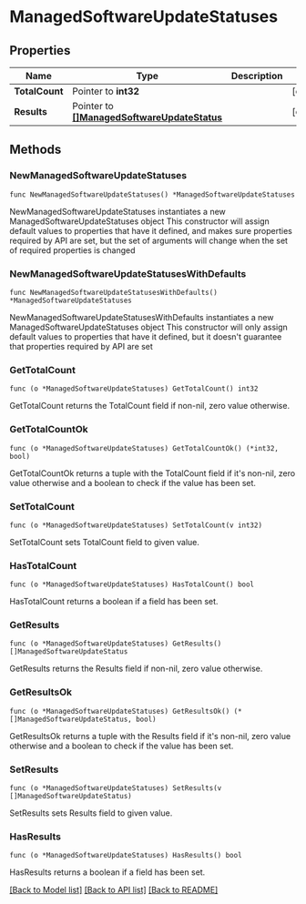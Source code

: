 # ManagedSoftwareUpdateStatuses

## Properties

Name | Type | Description | Notes
------------ | ------------- | ------------- | -------------
**TotalCount** | Pointer to **int32** |  | [optional] 
**Results** | Pointer to [**[]ManagedSoftwareUpdateStatus**](ManagedSoftwareUpdateStatus.md) |  | [optional] 

## Methods

### NewManagedSoftwareUpdateStatuses

`func NewManagedSoftwareUpdateStatuses() *ManagedSoftwareUpdateStatuses`

NewManagedSoftwareUpdateStatuses instantiates a new ManagedSoftwareUpdateStatuses object
This constructor will assign default values to properties that have it defined,
and makes sure properties required by API are set, but the set of arguments
will change when the set of required properties is changed

### NewManagedSoftwareUpdateStatusesWithDefaults

`func NewManagedSoftwareUpdateStatusesWithDefaults() *ManagedSoftwareUpdateStatuses`

NewManagedSoftwareUpdateStatusesWithDefaults instantiates a new ManagedSoftwareUpdateStatuses object
This constructor will only assign default values to properties that have it defined,
but it doesn't guarantee that properties required by API are set

### GetTotalCount

`func (o *ManagedSoftwareUpdateStatuses) GetTotalCount() int32`

GetTotalCount returns the TotalCount field if non-nil, zero value otherwise.

### GetTotalCountOk

`func (o *ManagedSoftwareUpdateStatuses) GetTotalCountOk() (*int32, bool)`

GetTotalCountOk returns a tuple with the TotalCount field if it's non-nil, zero value otherwise
and a boolean to check if the value has been set.

### SetTotalCount

`func (o *ManagedSoftwareUpdateStatuses) SetTotalCount(v int32)`

SetTotalCount sets TotalCount field to given value.

### HasTotalCount

`func (o *ManagedSoftwareUpdateStatuses) HasTotalCount() bool`

HasTotalCount returns a boolean if a field has been set.

### GetResults

`func (o *ManagedSoftwareUpdateStatuses) GetResults() []ManagedSoftwareUpdateStatus`

GetResults returns the Results field if non-nil, zero value otherwise.

### GetResultsOk

`func (o *ManagedSoftwareUpdateStatuses) GetResultsOk() (*[]ManagedSoftwareUpdateStatus, bool)`

GetResultsOk returns a tuple with the Results field if it's non-nil, zero value otherwise
and a boolean to check if the value has been set.

### SetResults

`func (o *ManagedSoftwareUpdateStatuses) SetResults(v []ManagedSoftwareUpdateStatus)`

SetResults sets Results field to given value.

### HasResults

`func (o *ManagedSoftwareUpdateStatuses) HasResults() bool`

HasResults returns a boolean if a field has been set.


[[Back to Model list]](../README.md#documentation-for-models) [[Back to API list]](../README.md#documentation-for-api-endpoints) [[Back to README]](../README.md)


